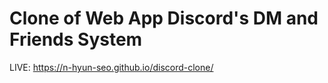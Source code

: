 # Clone of Web App Discord's DM and Friends System

LIVE: https://n-hyun-seo.github.io/discord-clone/

